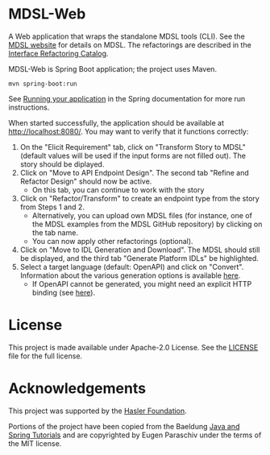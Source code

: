 # MDSL-Web

A Web application that wraps the standalone MDSL tools (CLI). See the [MDSL website](https://microservice-api-patterns.github.io/MDSL-Specification/index) for details on MDSL. The refactorings are described in the [Interface Refactoring Catalog](https://interface-refactoring.github.io/). 

MDSL-Web is Spring Boot application; the project uses Maven.

```
mvn spring-boot:run
```

See [Running your application](https://docs.spring.io/spring-boot/docs/1.5.16.RELEASE/reference/html/using-boot-running-your-application.html) in the Spring documentation for more run instructions.

When started successfully, the application should be available at <http://localhost:8080/>. You may want to verify that it functions correctly:

1. On the "Elicit Requirement" tab, click on "Transform Story to MDSL" (default values will be used if the input forms are not filled out). The story should be diplayed.
2. Click on "Move to API Endpoint Design". The second tab "Refine and Refactor Design" should now be active. 
   * On this tab, you can continue to work with the story   
3. Click on "Refactor/Transform" to create an endpoint type from the story from Steps 1 and 2.
   * Alternatively, you can upload own MDSL files (for instance, one of the MDSL examples from the MDSL GitHub repository) by clicking on the tab name.
   * You can now apply other refactorings (optional).
4. Click on "Move to IDL Generation and Download". The MDSL should still be displayed, and the third tab "Generate Platform IDLs" be highlighted. 
5. Select a target language (default: OpenAPI) and click on "Convert". Information about the various generation options is available [here](https://microservice-api-patterns.github.io/MDSL-Specification/tools).
   * If OpenAPI cannot be generated, you might need an explicit HTTP binding (see [here](https://microservice-api-patterns.github.io/MDSL-Specification/bindings#http-protocol-binding)). 


# License

This project is made available under Apache-2.0 License. See the [LICENSE](./LICENSE) file for the full license. 

# Acknowledgements

This project was supported by the [Hasler Foundation](https://haslerstiftung.ch/en/welcome-to-the-hasler-foundation/).

Portions of the project have been copied from the Baeldung [Java and Spring Tutorials](https://github.com/eugenp/tutorials) and are copyrighted by Eugen Paraschiv under the terms of the MIT license.


